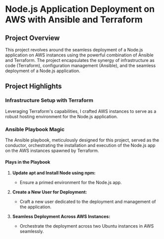  # Node.js Application Deployment on AWS with Ansible and Terraform

## Project Overview

This project revolves around the seamless deployment of a Node.js application on AWS instances using the powerful combination of Ansible and Terraform. The project encapsulates the synergy of infrastructure as code (Terraform), configuration management (Ansible), and the seamless deployment of a Node.js application.

## Project Highlights

### Infrastructure Setup with Terraform

Leveraging Terraform's capabilities, I crafted AWS instances to serve as a robust hosting environment for the Node.js application.

### Ansible Playbook Magic

The Ansible playbook, meticulously designed for this project, served as the conductor, orchestrating the installation and execution of the Node.js app on the AWS instances spawned by Terraform.

#### Plays in the Playbook

1. **Update apt and Install Node using npm:**
   - Ensure a primed environment for the Node.js app.

2. **Create a New User for Deployment:**
   - Craft a new user dedicated to the deployment and management of the application.

3. **Seamless Deployment Across AWS Instances:**
   - Orchestrate the deployment across two Ubuntu instances in AWS seamlessly.
